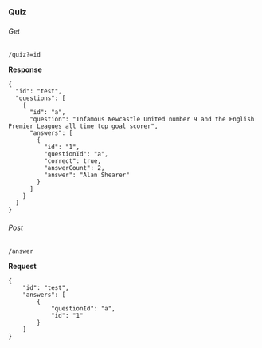 ### Quiz

###### Get

    /quiz?=id


  **Response**

    {
      "id": "test",
      "questions": [
        {
          "id": "a",
          "question": "Infamous Newcastle United number 9 and the English Premier Leagues all time top goal scorer",
          "answers": [
            {
              "id": "1",
              "questionId": "a",
              "correct": true,
              "answerCount": 2,
              "answer": "Alan Shearer"
            }
          ]
        }
      ]
    }


###### Post

    /answer


**Request**


    {
        "id": "test",
        "answers": [
            {
                "questionId": "a",
                "id": "1"
            }
        ]
    }

